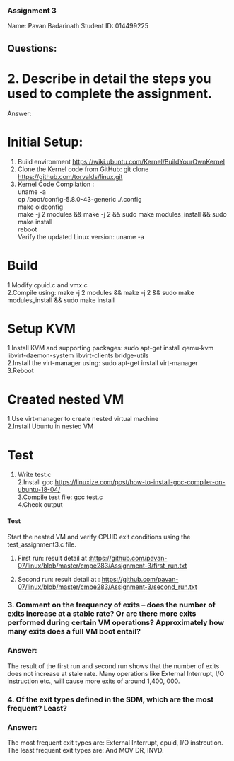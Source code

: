 ### Assignment 3
Name: Pavan Badarinath
Student ID: 014499225

## Questions: 

# 2. Describe in detail the steps you used to complete the assignment.  
Answer:
# Initial Setup:
1. Build environment https://wiki.ubuntu.com/Kernel/BuildYourOwnKernel  
2. Clone the Kernel code from GitHub: git clone https://github.com/torvalds/linux.git  
3. Kernel Code Compilation :  
   uname -a  
   cp /boot/config-5.8.0-43-generic ./.config  
   make oldconfig  
   make -j 2 modules && make -j 2 && sudo make modules_install && sudo make install  
   reboot  
   Verify the updated Linux version: uname -a  
# Build
1.Modify cpuid.c and vmx.c  
2.Compile using: make -j 2 modules && make -j 2 && sudo make modules_install && sudo make install  
# Setup KVM
1.Install KVM and supporting packages: 
sudo apt-get install qemu-kvm libvirt-daemon-system libvirt-clients bridge-utils  
2.Install the virt-manager using: 
sudo apt-get install virt-manager  
3.Reboot  
 
# Created nested VM
1.Use virt-manager to create nested virtual machine  
2.Install Ubuntu in nested VM  
 
# Test  
1. Write test.c  
2.Install gcc https://linuxize.com/post/how-to-install-gcc-compiler-on-ubuntu-18-04/  
3.Compile test file: gcc test.c  
4.Check output  
#### Test
Start the nested VM and verify CPUID exit conditions using the test_assignment3.c file.
1. First run: result detail at :https://github.com/pavan-07/linux/blob/master/cmpe283/Assignment-3/first_run.txt

2. Second run: result detail at : https://github.com/pavan-07/linux/blob/master/cmpe283/Assignment-3/second_run.txt


### 3. Comment on the frequency of exits – does the number of exits increase at a stable rate? Or are there more exits performed during certain VM operations? Approximately how many exits does a full VM boot entail?
### Answer:
The result of the first run and second run shows that the number of exits does not increase at stale rate. Many operations like External Interrupt, I/O instruction etc., will cause more exits of around 1,400, 000.

### 4. Of the exit types defined in the SDM, which are the most frequent? Least?
### Answer:
The most frequent exit types are: External Interrupt, cpuid, I/O instrcution.
The least frequent exit types are: And MOV DR, INVD.


